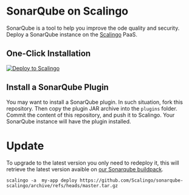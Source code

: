 # SonarQube on Scalingo

SonarQube is a tool to help you improve the ode quality and security. Deploy a SonarQube instance on the [Scalingo](https://scalingo.com) PaaS.

## One-Click Installation

[![Deploy to Scalingo](https://cdn.scalingo.com/deploy/button.svg)](https://my.scalingo.com/deploy)

## Install a SonarQube Plugin

You may want to install a SonarQube plugin. In such situation, fork this repository. Then copy the plugin JAR archive into the `plugins` folder. Commit the content of this repository, and push it to Scalingo. Your SonarQube instance will have the plugin installed.

# Update

To upgrade to the latest version you only need to redeploy it, this will retrieve the latest version avaible on [our Sonarqube buildpack](https://github.com/Scalingo/sonarqube-buildpack/).

`scalingo -a  my-app deploy https://github.com/Scalingo/sonarqube-scalingo/archive/refs/heads/master.tar.gz`
